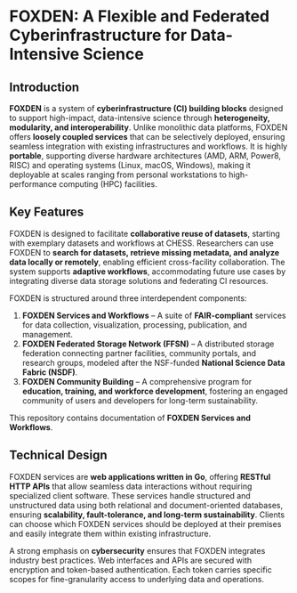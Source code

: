 # FOXDEN: A Flexible and Federated Cyberinfrastructure for Data-Intensive Science

## Introduction

**FOXDEN** is a system of **cyberinfrastructure (CI) building blocks** designed
to support high-impact, data-intensive science through **heterogeneity,
modularity, and interoperability**. Unlike monolithic data platforms, FOXDEN
offers **loosely coupled services** that can be selectively deployed, ensuring
seamless integration with existing infrastructures and workflows. It is highly
**portable**, supporting diverse hardware architectures (AMD, ARM, Power8,
RISC) and operating systems (Linux, macOS, Windows), making it deployable at
scales ranging from personal workstations to high-performance computing (HPC)
facilities.

## Key Features

FOXDEN is designed to facilitate **collaborative reuse of datasets**, starting
with exemplary datasets and workflows at CHESS. Researchers can use FOXDEN to
**search for datasets, retrieve missing metadata, and analyze data locally or
remotely**, enabling efficient cross-facility collaboration. The system
supports **adaptive workflows**, accommodating future use cases by integrating
diverse data storage solutions and federating CI resources.

FOXDEN is structured around three interdependent components:

1. **FOXDEN Services and Workflows** – A suite of **FAIR-compliant** services
   for data collection, visualization, processing, publication, and management.  
2. **FOXDEN Federated Storage Network (FFSN)** – A distributed storage
   federation connecting partner facilities, community portals, and research
   groups, modeled after the NSF-funded **National Science Data Fabric (NSDF)**.  
3. **FOXDEN Community Building** – A comprehensive program for **education,
   training, and workforce development**, fostering an engaged community of
   users and developers for long-term sustainability.  

This repository contains documentation of **FOXDEN Services and Workflows**.

## Technical Design

FOXDEN services are **web applications written in Go**, offering **RESTful HTTP
APIs** that allow seamless data interactions without requiring specialized
client software. These services handle structured and unstructured data using
both relational and document-oriented databases, ensuring **scalability,
fault-tolerance, and long-term sustainability**. 
Clients can choose which FOXDEN services should be deployed at their
premises and easily integrate them within existing infrastructure.

A strong emphasis on **cybersecurity** ensures that FOXDEN integrates industry
best practices. Web interfaces and APIs are secured with encryption and
token-based authentication. Each token carries specific scopes for
fine-granularity access to underlying data and operations.
